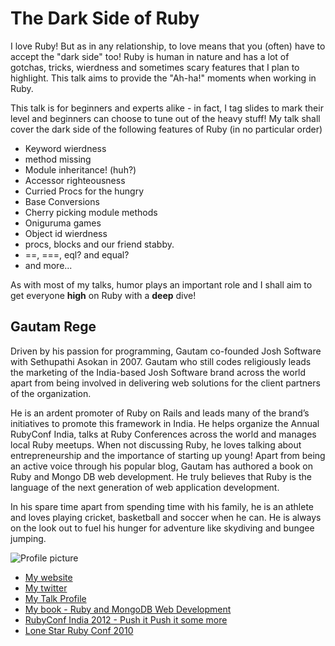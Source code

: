 # The Dark Side of Ruby

I love Ruby! But as in any relationship, to love means that you (often) have to accept the "dark side" too! Ruby is human in nature and has a lot of gotchas, tricks, wierdness and sometimes scary features that I plan to highlight. This talk aims to provide the "Ah-ha!" moments when working in Ruby.

This talk is for beginners and experts alike - in fact, I tag slides to mark their level and beginners can choose to tune out of the heavy stuff! My talk shall cover the dark side of the following features of Ruby (in no particular order)

* Keyword wierdness
* method missing
* Module inheritance! (huh?)
* Accessor righteousness
* Curried Procs for the hungry
* Base Conversions
* Cherry picking module methods
* Oniguruma games
* Object id wierdness
* procs, blocks and our friend stabby.
* ==, ===, eql? and equal?
* and more...

As with most of my talks, humor plays an important role and I shall aim to get everyone **high** on Ruby with a **deep** dive!

## Gautam Rege

Driven by his passion for programming, Gautam co-founded Josh Software with Sethupathi Asokan in 2007. Gautam who still codes religiously leads the marketing of the India-based Josh Software brand across the world apart from being involved in delivering web solutions for the client partners of the organization. 

He is an ardent promoter of Ruby on Rails and leads many of the brand’s initiatives to promote this framework in India. He helps organize the Annual RubyConf India, talks at Ruby Conferences across the world and manages local Ruby meetups. When not discussing Ruby, he loves talking about entrepreneurship and the importance of starting up young! Apart from being an active voice through his popular blog, Gautam has authored a book on Ruby and Mongo DB web development. He truly believes that Ruby is the language of the next generation of web application development. 

In his spare time apart from spending time with his family, he is an athlete and loves playing cricket, basketball and soccer when he can. He is always on the look out to fuel his hunger for adventure like skydiving and bungee jumping.

![Profile picture](https://raw.github.com/gautamrege/rubyconfau-2014-cfp/master/talk-gautamrege-the_dark_side_of_ruby/profile_picture.jpg)

- [My website](http://blog.joshsoftware.com)
- [My twitter](https://twitter.com/gautamrege)
- [My Talk Profile](http://lanyrd.com/profile/gautamrege/)
- [My book - Ruby and MongoDB Web Development](http://www.packtpub.com/ruby-and-mongodb-web-development-beginners-guide/book)
- [RubyConf India 2012 - Push it Push it some more](http://www.confreaks.com/presenters/247-gautam-rege)
- [Lone Star Ruby Conf 2010](http://josh-splat.heroku.com/)

